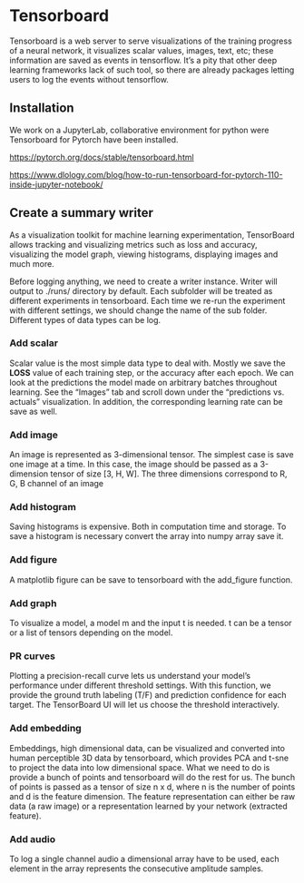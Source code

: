 # Tensorboard
Tensorboard is a web server to serve visualizations of the training progress of a neural network, it visualizes scalar values, images, text, etc; these information are saved as events in tensorflow. It’s a pity that other deep learning frameworks lack of such tool, so there are already packages letting users to log the events without tensorflow.


## Installation
We work on a JupyterLab, collaborative environment for python were Tensorboard for Pytorch have been installed.

https://pytorch.org/docs/stable/tensorboard.html

https://www.dlology.com/blog/how-to-run-tensorboard-for-pytorch-110-inside-jupyter-notebook/


## Create a summary writer
As a visualization toolkit for machine learning experimentation, TensorBoard allows tracking and visualizing metrics such as loss and accuracy, visualizing the model graph, viewing histograms, displaying images and much more.

Before logging anything, we need to create a writer instance. Writer will output to ./runs/ directory by default. Each subfolder will be treated as different experiments in tensorboard. Each time we re-run the experiment with different settings, we should change the name of the sub folder. Different types of data types can be log.

### Add scalar
Scalar value is the most simple data type to deal with. Mostly we save the **LOSS** value of each training step, or the accuracy after each epoch. We can look at the predictions the model made on arbitrary batches throughout learning. See the “Images” tab and scroll down under the “predictions vs. actuals” visualization. In addition,  the corresponding learning rate can be save as well.

### Add image
An image is represented as 3-dimensional tensor. The simplest case is save one image at a time. In this case, the image should be passed as a 3-dimension tensor of size [3, H, W]. The three dimensions correspond to R, G, B channel of an image

### Add histogram
Saving histograms is expensive. Both in computation time and storage. To save a histogram is necessary convert the array into numpy array save it.

### Add figure
A matplotlib figure can be save to tensorboard with the add_figure function.

### Add graph
To visualize a model, a model m and the input t is needed. t can be a tensor or a list of tensors depending on the model. 

### PR curves
Plotting a precision-recall curve lets us understand your model’s performance under different threshold settings. With this function, we provide the ground truth labeling (T/F) and prediction confidence for each target. The TensorBoard UI will let us choose the threshold interactively.

### Add embedding
Embeddings, high dimensional data, can be visualized and converted into human perceptible 3D data by tensorboard, which provides PCA and t-sne to project the data into low dimensional space. What we need to do is provide a bunch of points and tensorboard will do the rest for us. The bunch of points is passed as a tensor of size n x d, where n is the number of points and d is the feature dimension. The feature representation can either be raw data (a raw image) or a representation learned by your network (extracted feature).

### Add audio
To log a single channel audio a dimensional array have to be used, each element in the array represents the consecutive amplitude samples. 

